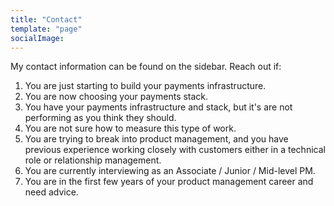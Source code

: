 ```yaml
---
title: "Contact"
template: "page"
socialImage:
---
```


My contact information can be found on the sidebar. Reach out if:
1. You are just starting to build your payments infrastructure.
2. You are now choosing your payments stack.
3. You have your payments infrastructure and stack, but it's are not performing as you think they should.
4. You are not sure how to measure this type of work.
5. You are trying to break into product management, and you have previous experience working closely with customers either in a technical role or relationship management.
6. You are currently interviewing as an Associate / Junior / Mid-level PM.
7. You are in the first few years of your product management career and need advice.
